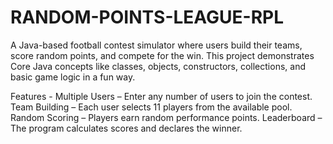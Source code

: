 # RANDOM-POINTS-LEAGUE-RPL
A Java-based football contest simulator where users build their teams, score random points, and compete for the win.
This project demonstrates Core Java concepts like classes, objects, constructors, collections, and basic game logic in a fun way.

Features - 
Multiple Users – Enter any number of users to join the contest.
Team Building – Each user selects 11 players from the available pool.
Random Scoring – Players earn random performance points.
Leaderboard – The program calculates scores and declares the winner.
